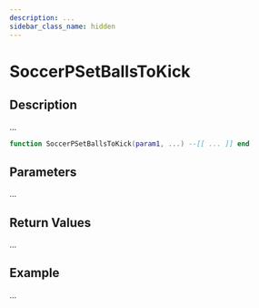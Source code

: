 ```yaml
---
description: ...
sidebar_class_name: hidden
---
```


# SoccerPSetBallsToKick

## Description

...

```lua
function SoccerPSetBallsToKick(param1, ...) --[[ ... ]] end
```

## Parameters

...

## Return Values

...

## Example

...


